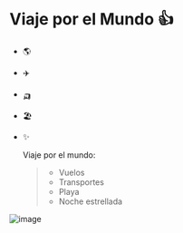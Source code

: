 # Viaje por el Mundo 👍
* 🌎
* ✈️
* 🛺
* 🏖️
* ✨

  Viaje por el mundo:
  >* Vuelos
  >* Transportes
  >* Playa
  >* Noche estrellada

![image](https://github.com/Cristo2001G/MiModelo/assets/116464756/1583c162-2f96-4c9e-a734-d8eaec92f847)
